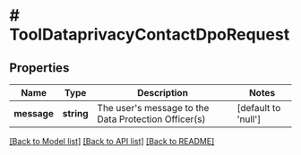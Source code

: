 # # ToolDataprivacyContactDpoRequest

## Properties

Name | Type | Description | Notes
------------ | ------------- | ------------- | -------------
**message** | **string** | The user&#39;s message to the Data Protection Officer(s) | [default to 'null']

[[Back to Model list]](../../README.md#models) [[Back to API list]](../../README.md#endpoints) [[Back to README]](../../README.md)
